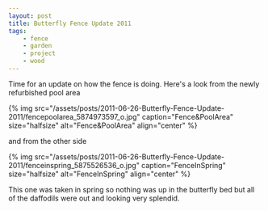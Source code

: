 ```yaml
---
layout: post
title: Butterfly Fence Update 2011
tags:
    - fence
    - garden
    - project
    - wood
---
```


Time for an update on how the fence is doing. Here's a look from the newly refurbished pool area

{% img src="/assets/posts/2011-06-26-Butterfly-Fence-Update-2011/fencepoolarea_5874973597_o.jpg" caption="Fence&amp;PoolArea" size="halfsize" alt="Fence&amp;PoolArea" align="center" %}

and from the other side

{% img src="/assets/posts/2011-06-26-Butterfly-Fence-Update-2011/fenceinspring_5875526536_o.jpg" caption="FenceInSpring" size="halfsize" alt="FenceInSpring" align="center" %}

This one was taken in spring so nothing was up in the butterfly bed but all of the daffodils were out and looking very splendid.